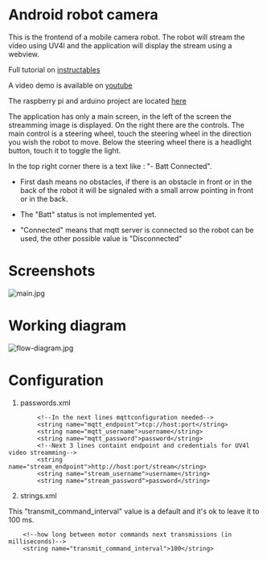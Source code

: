 # Android robot camera
This is the frontend of a mobile camera robot. The robot will stream the
video using UV4l and the application will display the stream using a webview.

Full tutorial on [instructables](https://www.instructables.com/id/Android-Controlled-Robot-Spy-Camera/)

A video demo is available on [youtube](https://youtu.be/6FrEs4C9D-Y)

The raspberry pi and arduino project are located [here](https://github.com/danionescu0/robot-camera-platform)

   The application has only a main screen, in the left of the screen the streamming image is displayed. On the right
there are the controls. The main control is a steering wheel, touch the steering wheel in the direction you
wish the robot to move. Below the steering wheel there is a headlight button, touch it to toggle the light.

  In the top right corner there is a text like : "- Batt Connected".

* First dash means no obstacles, if there is an obstacle in front or in the back of the robot it will be signaled with a small arrow pointing in front or in the back.

* The "Batt" status is not implemented yet.

* "Connected" means that mqtt server is connected so the robot can be used, the other possible value is "Disconnected"


# Screenshots
![main.jpg](https://github.com/danionescu0/android-robot-camera/blob/master/screenshots/main.jpg)

# Working diagram
![flow-diagram.jpg](https://github.com/danionescu0/android-robot-camera/blob/master/resources/flow-diagram.png)


# Configuration
1. passwords.xml
````
        <!--In the next lines mqttconfiguration needed-->
        <string name="mqtt_endpoint">tcp://host:port</string>
        <string name="mqtt_username">username</string>
        <string name="mqtt_password">password</string>
        <!--Next 3 lines containt endpoint and credentials for UV4l video streamming-->
        <string name="stream_endpoint">http://host:port/stream</string>
        <string name="stream_username">username</string>
        <string name="stream_password">password</string>
````

2. strings.xml

This "transmit_command_interval" value is a default and it's ok to leave it to 100 ms.

````
    <!--how long between motor commands next transmissions (in milliseconds)-->
    <string name="transmit_command_interval">100</string>
````